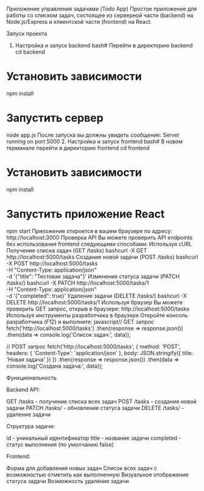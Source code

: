 Приложение управления задачами (Todo App)
Простое приложение для работы со списком задач, состоящее из серверной части (backend) на Node.js/Express и клиентской части (frontend) на React.

Запуск проекта
1. Настройка и запуск backend
bash# Перейти в директорию backend
cd backend

# Установить зависимости
npm install

# Запустить сервер
node app.js
После запуска вы должны увидеть сообщение: Server running on port 5000
2. Настройка и запуск frontend
bash# В новом терминале перейти в директорию frontend
cd frontend

# Установить зависимости
npm install

# Запустить приложение React
npm start
Приложение откроется в вашем браузере по адресу: http://localhost:3000
Проверка API
Вы можете проверить API endpoints без использования frontend следующими способами:
Используя cURL
Получение списка задач (GET /tasks)
bashcurl -X GET http://localhost:5000/tasks
Создание новой задачи (POST /tasks)
bashcurl -X POST http://localhost:5000/tasks \
  -H "Content-Type: application/json" \
  -d '{"title": "Тестовая задача"}'
Изменение статуса задачи (PATCH /tasks/)
bashcurl -X PATCH http://localhost:5000/tasks/1 \
  -H "Content-Type: application/json" \
  -d '{"completed": true}'
Удаление задачи (DELETE /tasks/)
bashcurl -X DELETE http://localhost:5000/tasks/1
Используя браузер
Вы можете проверить GET запрос, открыв в браузере:
http://localhost:5000/tasks
Используя инструменты разработчика в браузере
Откройте консоль разработчика (F12) и выполните:
javascript// GET запрос
fetch('http://localhost:5000/tasks')
  .then(response => response.json())
  .then(data => console.log('Список задач:', data));

// POST запрос
fetch('http://localhost:5000/tasks', {
  method: 'POST',
  headers: { 'Content-Type': 'application/json' },
  body: JSON.stringify({ title: 'Новая задача' })
})
  .then(response => response.json())
  .then(data => console.log('Создана задача:', data));
  
Функциональность

Backend API:

GET /tasks - получение списка всех задач
POST /tasks - создание новой задачи
PATCH /tasks/ - обновление статуса задачи
DELETE /tasks/ - удаление задачи


Структура задачи:

id - уникальный идентификатор
title - название задачи
completed - статус выполнения (по умолчанию false)


Frontend:

Форма для добавления новых задач
Список всех задач с возможностью отметить как выполненную
Визуальное отображение статуса задачи
Возможность удаления задачи
